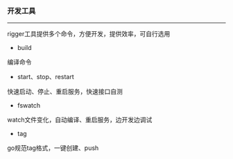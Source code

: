 ### 开发工具
-----------

rigger工具提供多个命令，方便开发，提供效率，可自行选用

* build

编译命令

* start、stop、restart

快速启动、停止、重启服务，快速接口自测

* fswatch

watch文件变化，自动编译、重启服务，边开发边调试

* tag

go规范tag格式，一键创建、push
